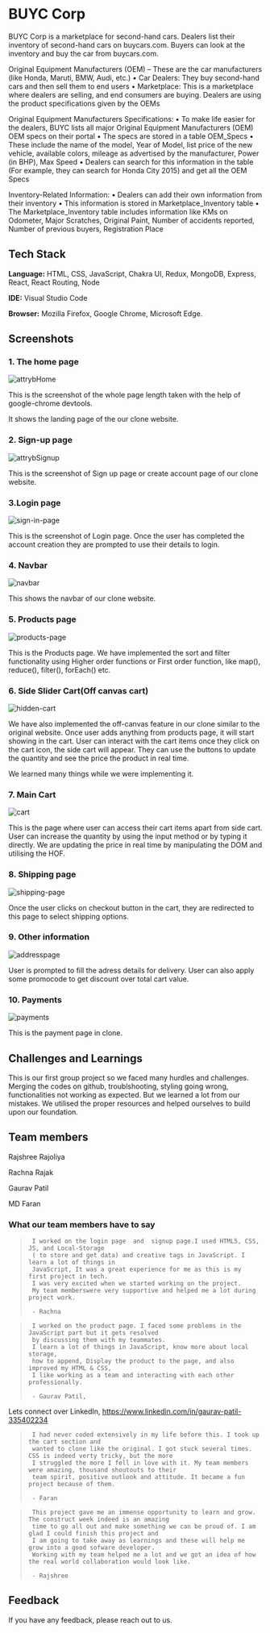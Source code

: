 # BUYC Corp


BUYC Corp is a marketplace for second-hand cars. Dealers list their inventory of second-hand cars on 
buycars.com. Buyers can look at the inventory and buy the car from buycars.com.

Original Equipment Manufacturers (OEM) – These are the car manufacturers (like Honda, Maruti, 
BMW, Audi, etc.) 
• Car Dealers: They buy second-hand cars and then sell them to end users 
• Marketplace: This is a marketplace where dealers are selling, and end consumers are buying. Dealers 
are using the product specifications given by the OEMs 
 
Original Equipment Manufacturers Specifications: 
• To make life easier for the dealers, BUYC lists all major Original Equipment Manufacturers (OEM) 
OEM specs on their portal 
• The specs are stored in a table OEM_Specs 
• These include the name of the model, Year of Model, list price of the new vehicle, available colors, 
mileage as advertised by the manufacturer, Power (in BHP), Max Speed 
• Dealers can search for this information in the table (For example, they can search for Honda City 2015) 
and get all the OEM Specs 
 
Inventory-Related Information: 
• Dealers can add their own information from their inventory 
• This information is stored in Marketplace_Inventory table 
• The Marketplace_Inventory table includes information like KMs on Odometer, Major Scratches, 
Original Paint, Number of accidents reported, Number of previous buyers, Registration Place 


## Tech Stack

**Language:** HTML, CSS, JavaScript, Chakra UI, Redux, MongoDB, Express, React, React Routing, Node

**IDE:** Visual Studio Code

**Browser:** Mozilla Firefox, Google Chrome, Microsoft Edge.



## Screenshots

### 1. The home page

![attrybHome](https://github.com/RajshreeRajoliya/BUYCCorp/assets/113670900/8c07b42f-17ff-4d18-b213-3944bca8575d)


This is the screenshot of the whole page length taken with the help of google-chrome devtools.

It shows the landing page of the our clone website.

### 2. Sign-up page

![attrybSignup](https://github.com/RajshreeRajoliya/BUYCCorp/assets/113670900/e1513e44-b47b-4af3-bf3e-646136bc9c79)


This is the screenshot of Sign up page or create account page of our clone website.

### 3.Login page
![sign-in-page](https://github.com/RajshreeRajoliya/BlueflyProject/blob/Rajshree/img%20for%20readme/login.jpeg)

This is the screenshot of Login page. Once the user has completed the account creation they are prompted to use their details to login.

### 4. Navbar
![navbar](https://github.com/RajshreeRajoliya/BlueflyProject/blob/Rajshree/img%20for%20readme/img_navbar.jpeg)

This shows the navbar of our clone website.

### 5. Products page
![products-page](https://github.com/RajshreeRajoliya/BlueflyProject/blob/Rajshree/img%20for%20readme/products.jpeg)

This is the Products page. We have implemented the sort and filter functionality using Higher order functions or First order function, like
map(), reduce(), filter(), forEach() etc. 

### 6. Side Slider Cart(Off canvas cart)
![hidden-cart](https://github.com/RajshreeRajoliya/BlueflyProject/blob/Rajshree/img%20for%20readme/off-canvas-cart.jpeg)

We have also implemented the off-canvas feature in our clone similar to the original website.
Once user adds anything from products page, it will start showing in the cart. 
User can interact with the cart items once they click on the cart icon, the side cart will appear.
They can use the buttons to update the quantity and see the price the product in real time.

We learned many things while we were implementing it.

### 7. Main Cart
![cart](https://github.com/RajshreeRajoliya/BlueflyProject/blob/Rajshree/img%20for%20readme/main%20cart.jpeg)

This is the page where user can access their cart items apart from side cart.
User can increase the quantity by using the input method or by typing it directly.
We are updating the price in real time by manipulating the DOM and utilising the HOF.

### 8. Shipping page
![shipping-page](https://github.com/RajshreeRajoliya/BlueflyProject/blob/Rajshree/img%20for%20readme/shipping%20page.jpeg)

Once the user clicks on checkout button in the cart, they are redirected to this page to select shipping options.

### 9. Other information
![addresspage](https://github.com/RajshreeRajoliya/BlueflyProject/blob/Rajshree/img%20for%20readme/address.jpeg)

User is prompted to fill the adress details for delivery.
User can also apply some promocode to get discount over total cart value.

### 10. Payments
![payments](https://github.com/RajshreeRajoliya/BlueflyProject/blob/Rajshree/img%20for%20readme/payment.jpeg)

This is the payment page in clone.

## Challenges and Learnings

This is our first group project so we faced many hurdles and challenges.
Merging the codes on github, troublshooting, styling going wrong, functionalities not working as expected.
But we learned a lot from our mistakes. We utilised the proper resources and helped ourselves to build upon our foundation.



## Team members
 
Rajshree Rajoliya

Rachna Rajak

Gaurav Patil

MD Faran

### What our team members have to say

>      I worked on the login page  and  signup page.I used HTML5, CSS, JS, and Local-Storage 
>      ( to store and get data) and creative tags in JavaScript. I learn a lot of things in 
>      JavaScript, It was a great experience for me as this is my first project in tech. 
>      I was very excited when we started working on the project. 
>      My team memberswere very supportive and helped me a lot during project work.
> 
>      - Rachna

>      I worked on the product page. I faced some problems in the JavaScript part but it gets resolved 
>      by discussing them with my teammates. 
>      I learn a lot of things in JavaScript, know more about local storage, 
>      how to append, Display the product to the page, and also improved my HTML & CSS, 
>      I like working as a team and interacting with each other professionally.
>
>      - Gaurav Patil, 
Lets connect over LinkedIn, https://www.linkedin.com/in/gaurav-patil-335402234

>      I had never coded extensively in my life before this. I took up the cart section and 
>      wanted to clone like the original. I got stuck several times. CSS is indeed verty tricky, but the more
>      I struggled the more I fell in love with it. My team members were amazing, thousand shoutouts to their
>      team spirit, positive outlook and attitude. It became a fun project because of them.
>
>      - Faran

>      This project gave me an immense opportunity to learn and grow. The construct week indeed is an amazing 
>      time to go all out and make something we can be proud of. I am glad I could finish this project and 
>      I am going to take away as learnings and these will help me grow into a good sofware developer. 
>      Working with my team helped me a lot and we got an idea of how the real world collaboration would look like.
>
>      - Rajshree
     

## Feedback

If you have any feedback, please reach out to us.

